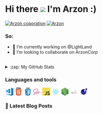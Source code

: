 <h1>Hi there <img src="https://media.giphy.com/media/hvRJCLFzcasrR4ia7z/giphy.gif" width="25px"> I'm Arzon :) </h1>

<p>
<a href=https://discord.gg/sU4gH2r target="blank"><img align="center" src=https://cdn.jsdelivr.net/npm/simple-icons@v3/icons/discord.svg alt="Arzon coporation" height="20" width="20" /></a>
<a href=https://www.twitch.tv/jlarzondz target="blank"><img align="center" src=https://cdn.jsdelivr.net/npm/simple-icons@v3/icons/twitch.svg alt="Arzon" height="20" width="20" /></a> 
</p>

### So:

- 🔭 I’m currently working on @LightLand
- 👯 I’m looking to collaborate on ArzonCorp

<br/>

<details> 
  <summary>:zap: My GitHub Stats</summary>

  <br />
  
  [![ArzonCorp's github stats](https://github-readme-stats.vercel.app/api?username=ArzonOfficial&count_private=true&show_icons=true)](https://github.com/anuraghazra/github-readme-stats)

  [![Top Langs](https://github-readme-stats.vercel.app/api/top-langs/?username=ArzonOfficial&layout=compact)](https://github.com/anuraghazra/github-readme-stats)
  
</details>

### Languages and tools

<a href=https://discord.gg/G2Ff3et target="blank"><img align="center" src=https://raw.githubusercontent.com/github/explore/80688e429a7d4ef2fca1e82350fe8e3517d3494d/topics/visual-studio-code/visual-studio-code.png alt="tools Visual Studio Code" width="26" /></a>
<a href=https://discord.gg/G2Ff3et target="blank"><img align="center" src=https://raw.githubusercontent.com/github/explore/80688e429a7d4ef2fca1e82350fe8e3517d3494d/topics/html/html.png alt="languages HTML5"  width="26" /></a>
<a href=https://discord.gg/G2Ff3et target="blank"><img align="center" src=https://raw.githubusercontent.com/github/explore/80688e429a7d4ef2fca1e82350fe8e3517d3494d/topics/css/css.png alt="languages CSS3"  width="26" /></a>
<a href=https://discord.gg/G2Ff3et target="blank"><img align="center" src=https://raw.githubusercontent.com/github/explore/80688e429a7d4ef2fca1e82350fe8e3517d3494d/topics/sass/sass.png alt="languages Sass"  width="26" /></a>
<a href=https://discord.gg/G2Ff3et target="blank"><img align="center" src=https://raw.githubusercontent.com/github/explore/80688e429a7d4ef2fca1e82350fe8e3517d3494d/topics/javascript/javascript.png alt="languages JavaScript"  width="26" /></a>
<a href=https://discord.gg/G2Ff3et target="blank"><img align="center" src=https://raw.githubusercontent.com/github/explore/80688e429a7d4ef2fca1e82350fe8e3517d3494d/topics/react/react.png alt="languages React"  width="26" /></a>
<a href=https://discord.gg/G2Ff3et target="blank"><img align="center" src=https://raw.githubusercontent.com/github/explore/80688e429a7d4ef2fca1e82350fe8e3517d3494d/topics/nodejs/nodejs.png alt="languages Node.js"  width="26" /></a>
<a href=https://discord.gg/G2Ff3et target="blank"><img align="center" src=https://raw.githubusercontent.com/github/explore/80688e429a7d4ef2fca1e82350fe8e3517d3494d/topics/mysql/mysql.png alt="languages MySQL"  width="26" /></a>
<a href=https://discord.gg/G2Ff3et target="blank"><img align="center" src=https://raw.githubusercontent.com/github/explore/80688e429a7d4ef2fca1e82350fe8e3517d3494d/topics/lua/lua.png alt="languages LUA"  width="26" /></a>

### 📘 Latest Blog Posts
<!-- BLOG-POST-LIST:START --><!-- BLOG-POST-LIST:END -->
